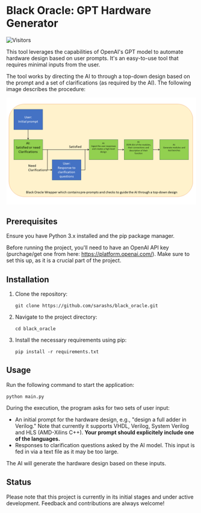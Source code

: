 # Black Oracle: GPT Hardware Generator
![Visitors](https://visitor-badge.laobi.icu/badge?page_id=sarashs.BLACK_ORACLE)

This tool leverages the capabilities of OpenAI's GPT model to automate hardware design based on user prompts. It's an easy-to-use tool that requires minimal inputs from the user.

The tool works by directing the AI to through a top-down design based on the prompt and a set of clarifications (as required by the AI). The following image describes the procedure:

![Alt Text](https://github.com/sarashs/black_oracle/blob/development/Images/Block_diagram.png)

## Prerequisites

Ensure you have Python 3.x installed and the pip package manager.

Before running the project, you'll need to have an OpenAI API key (purchage/get one from here: https://platform.openai.com/). Make sure to set this up, as it is a crucial part of the project.

## Installation

1. Clone the repository:
    ```
    git clone https://github.com/sarashs/black_oracle.git
    ```

2. Navigate to the project directory:
    ```
    cd black_oracle
    ```

3. Install the necessary requirements using pip:
    ```
    pip install -r requirements.txt
    ```

## Usage

Run the following command to start the application:
```
python main.py
```

During the execution, the program asks for two sets of user input:
- An initial prompt for the hardware design, e.g., "design a full adder in Verilog." Note that currently it supports VHDL, Verilog, System Verilog and HLS (AMD-Xilins C++). **Your prompt should explicitely include one of the languages.**
- Responses to clarification questions asked by the AI model. This input is fed in via a text file as it may be too large.

The AI will generate the hardware design based on these inputs.

## Status

Please note that this project is currently in its initial stages and under active development. Feedback and contributions are always welcome!
